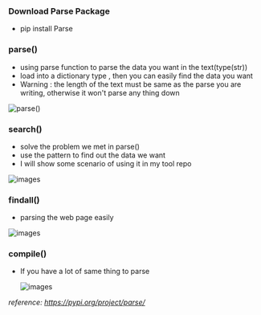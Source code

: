 ### Download Parse Package

+ pip install Parse



### parse()

+ using parse function to parse the data you want in the text(type(str))
+ load into a dictionary type ,  then you can easily find the data you want
+ Warning : the length of the text must be same as the parse you are writing, otherwise it won't parse any thing down

![parse()](https://github.com/chwang12341/Learn-Python-/blob/master/parse/images/parse().PNG?raw=true)

### search()

+ solve the problem we met in parse()
+ use the pattern to find out the data we want
+ I will show some scenario  of using  it in my tool repo

![images](https://github.com/chwang12341/Learn-Python-/blob/master/parse/images/search().PNG?raw=true)



### findall()

+ parsing the web page easily

![images](https://github.com/chwang12341/Learn-Python-/blob/master/parse/images/findall().PNG?raw=true)



### compile()

+ If you have a lot of same thing to parse

  ![images](https://github.com/chwang12341/Learn-Python-/blob/master/parse/images/compile().PNG?raw=true)

*reference: <https://pypi.org/project/parse/>*
